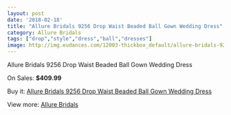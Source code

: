 ```yaml
---
layout: post
date: '2018-02-18'
title: "Allure Bridals 9256 Drop Waist Beaded Ball Gown Wedding Dress"
category: Allure Bridals
tags: ["drop","style","dress","ball","dresses"]
image: http://img.eudances.com/12003-thickbox_default/allure-bridals-9256-drop-waist-beaded-ball-gown-wedding-dress.jpg
---
```

Allure Bridals 9256 Drop Waist Beaded Ball Gown Wedding Dress

On Sales: **$409.99**
<a href="https://www.eudances.com/en/allure-bridals/3755-allure-bridals-9256-drop-waist-beaded-ball-gown-wedding-dress.html"><amp-img layout="responsive" width="600" height="600" src="//img.eudances.com/12003-thickbox_default/allure-bridals-9256-drop-waist-beaded-ball-gown-wedding-dress.jpg" alt="Allure Bridals 9256 Drop Waist Beaded Ball Gown Wedding Dress 0" /></a>
<a href="https://www.eudances.com/en/allure-bridals/3755-allure-bridals-9256-drop-waist-beaded-ball-gown-wedding-dress.html"><amp-img layout="responsive" width="600" height="600" src="//img.eudances.com/12006-thickbox_default/allure-bridals-9256-drop-waist-beaded-ball-gown-wedding-dress.jpg" alt="Allure Bridals 9256 Drop Waist Beaded Ball Gown Wedding Dress 1" /></a>
<a href="https://www.eudances.com/en/allure-bridals/3755-allure-bridals-9256-drop-waist-beaded-ball-gown-wedding-dress.html"><amp-img layout="responsive" width="600" height="600" src="//img.eudances.com/12005-thickbox_default/allure-bridals-9256-drop-waist-beaded-ball-gown-wedding-dress.jpg" alt="Allure Bridals 9256 Drop Waist Beaded Ball Gown Wedding Dress 2" /></a>
<a href="https://www.eudances.com/en/allure-bridals/3755-allure-bridals-9256-drop-waist-beaded-ball-gown-wedding-dress.html"><amp-img layout="responsive" width="600" height="600" src="//img.eudances.com/12004-thickbox_default/allure-bridals-9256-drop-waist-beaded-ball-gown-wedding-dress.jpg" alt="Allure Bridals 9256 Drop Waist Beaded Ball Gown Wedding Dress 3" /></a>

Buy it: [Allure Bridals 9256 Drop Waist Beaded Ball Gown Wedding Dress](https://www.eudances.com/en/allure-bridals/3755-allure-bridals-9256-drop-waist-beaded-ball-gown-wedding-dress.html "Allure Bridals 9256 Drop Waist Beaded Ball Gown Wedding Dress")

View more: [Allure Bridals](https://www.eudances.com/en/2-allure-bridals "Allure Bridals")